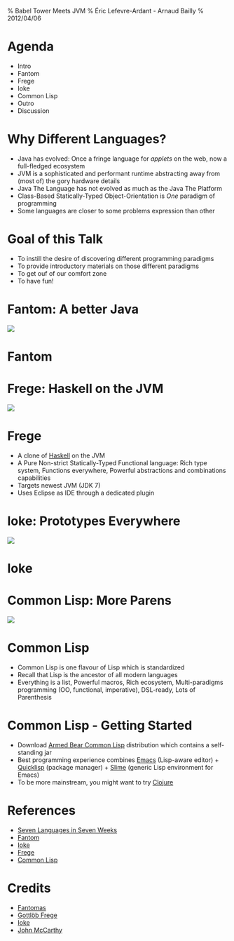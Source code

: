 % Babel Tower Meets JVM
% Éric Lefevre-Ardant - Arnaud Bailly
% 2012/04/06

# Agenda

- Intro
- Fantom
- Frege
- Ioke
- Common Lisp
- Outro
- Discussion

# Why Different Languages?

- Java has evolved: Once a fringe language for *applets* on the web, now a full-fledged ecosystem
- JVM is a sophisticated and performant runtime abstracting away from (most of) the gory hardware details
- Java The Language has not evolved as much as the Java The Platform
- Class-Based Statically-Typed Object-Orientation is *One* paradigm of programming
- Some languages are closer to some problems expression than other

# Goal of this Talk

- To instill the desire of discovering different programming paradigms
- To provide introductory materials on those different paradigms
- To get ouf of our comfort zone
- To have fun!

# Fantom: A better Java

![](fantomas.jpg)

# Fantom

# Frege: Haskell on the JVM

![](frege.jpg)

# Frege

- A clone of [Haskell](http://haskell.org) on the JVM
- A Pure Non-strict Statically-Typed Functional language: Rich type system, Functions everywhere, Powerful abstractions and combinations capabilities
- Targets newest JVM (JDK 7)
- Uses Eclipse as IDE through a dedicated plugin

# Ioke: Prototypes Everywhere

![](ioke.jpg)

# Ioke 

# Common Lisp: More Parens

![](mccarthy.jpg)

# Common Lisp

- Common Lisp is one flavour of Lisp which is standardized
- Recall that Lisp is the ancestor of all modern languages 
- Everything is a list, Powerful macros, Rich ecosystem, Multi-paradigms programming (OO, functional, imperative), DSL-ready, Lots of Parenthesis

# Common Lisp - Getting Started

- Download [Armed Bear Common Lisp](http://common-lisp.net/project/armedbear/) distribution which contains a self-standing jar
- Best programming experience combines [Emacs](http://www.gnu.org/software/emacs/) (Lisp-aware editor) + [Quicklisp](http://www.quicklisp.org/) (package manager) + [Slime](http://common-lisp.net/project/slime/) (generic Lisp environment for Emacs)
- To be more mainstream, you might want to try [Clojure](http://clojure.org/)

# References

- [Seven Languages in Seven Weeks](http://pragprog.com/book/btlang/seven-languages-in-seven-weeks)
- [Fantom](http://fantom.org/)
- [Ioke](http://ioke.org/)
- [Frege](http://code.google.com/p/frege/)
- [Common Lisp](http://common-lisp.net/project/armedbear/)

# Credits

- [Fantomas](http://www.mobipocket.com/eBooks/cover_remote/ID1793/fantomas%20900.jpg)
- [Gottlöb Frege](http://www.yourbest100.com/pic/people/philosophers/gottlob-frege.jpg)
- [Ioke](http://upload.wikimedia.org/wikipedia/commons/a/a8/Hurricane_Ioke,_MODIS_image_on_August_24,_2006,_2155_UTC.jpg)
- [John McCarthy](http://www.alpcentauri.info/John_McCarthy_Stanford.jpg)
